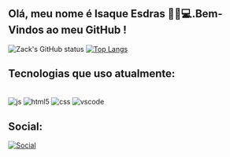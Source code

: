 ## Olá, meu nome é Isaque Esdras 👨‍💻💻.Bem-Vindos ao meu GitHub !

![Zack's GitHub status](https://github-readme-stats.vercel.app/api?username=Isaque-Esdras&show_icons=true&theme=tokyonight)
[![Top Langs](https://github-readme-stats.vercel.app/api/top-langs/?username=Isaque-Esdras&layout=compact&true&theme=tokyonight)](https://github.com/anuraghazra/github-readme-stats)

## Tecnologias que uso atualmente:

<div style="display: inline-block"></br>

<img align="center" alt="js" src="https://img.shields.io/badge/JavaScript-F7DF1E?style=for-the-badge&logo=javascript&logoColor=black"/>
<img align="center" alt="html5" src="https://img.shields.io/badge/HTML5-E34F26?style=for-the-badge&logo=html5&logoColor=white"/>
<img align="center" alt="css" src="https://img.shields.io/badge/CSS3-1572B6?style=for-the-badge&logo=css3&logoColor=white"/>
<img align="center" alt="vscode" src="https://img.shields.io/badge/Made%20for-VSCode-1f425f.svg"/>
</div>
</br>

## Social:

[![Social](https://img.shields.io/badge/LinkedIn-0077B5?style=for-the-badge&logo=linkedin&logoColor=white)](https://www.linkedin.com/in/isaque-costa-574890197/)
